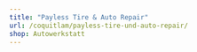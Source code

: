 ```yaml
---
title: "Payless Tire & Auto Repair"
url: /coquitlam/payless-tire-und-auto-repair/
shop: Autowerkstatt
---
```

